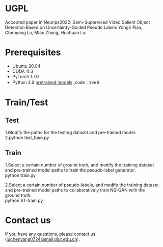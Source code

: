 # UGPL
Accepted paper in Neurips2022:
Semi-Supervised Video Salient Object Detection Based on Uncertainty-Guided Pseudo Labels
Yongri Piao, Chenyang Lu, Miao Zhang, Huchuan Lu.

# Prerequisites
- Ubuntu 20.04
- CUDA 11.3
- PyTorch 1.7.0
- Python 3.6
[pretrained models](https://pan.baidu.com/s/1hEts3xx_pwY-Fejmepj0SQ) ,code：zve9
# Train/Test
## Test
1.Modify the paths for the testing dataset and pre-trained model.  
2.python test_fuse.py

## Train
1.Select a certain number of ground truth, and modify the training dataset and pre-trained model paths to train the pseudo-label generator.  
python train.py  

2.Select a certain number of pseudo-labels, and modify the training dataset and pre-trained model paths to collaboratively train NS-GAN with the ground truth.  
python ST-train.py  

# Contact us
If you have any questions, please contact us (luchenyang0724@mail.dlut.edu.cn).  
